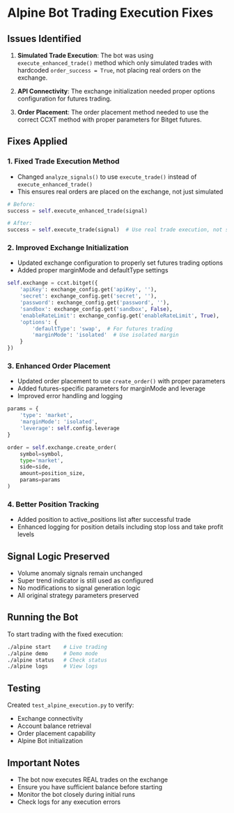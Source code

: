 # Alpine Bot Trading Execution Fixes

## Issues Identified

1. **Simulated Trade Execution**: The bot was using `execute_enhanced_trade()` method which only simulated trades with hardcoded `order_success = True`, not placing real orders on the exchange.

2. **API Connectivity**: The exchange initialization needed proper options configuration for futures trading.

3. **Order Placement**: The order placement method needed to use the correct CCXT method with proper parameters for Bitget futures.

## Fixes Applied

### 1. Fixed Trade Execution Method
- Changed `analyze_signals()` to use `execute_trade()` instead of `execute_enhanced_trade()`
- This ensures real orders are placed on the exchange, not just simulated

```python
# Before:
success = self.execute_enhanced_trade(signal)

# After:
success = self.execute_trade(signal)  # Use real trade execution, not simulation
```

### 2. Improved Exchange Initialization
- Updated exchange configuration to properly set futures trading options
- Added proper marginMode and defaultType settings

```python
self.exchange = ccxt.bitget({
    'apiKey': exchange_config.get('apiKey', ''),
    'secret': exchange_config.get('secret', ''),
    'password': exchange_config.get('password', ''),
    'sandbox': exchange_config.get('sandbox', False),
    'enableRateLimit': exchange_config.get('enableRateLimit', True),
    'options': {
        'defaultType': 'swap',  # For futures trading
        'marginMode': 'isolated'  # Use isolated margin
    }
})
```

### 3. Enhanced Order Placement
- Updated order placement to use `create_order()` with proper parameters
- Added futures-specific parameters for marginMode and leverage
- Improved error handling and logging

```python
params = {
    'type': 'market',
    'marginMode': 'isolated',
    'leverage': self.config.leverage
}

order = self.exchange.create_order(
    symbol=symbol,
    type='market',
    side=side,
    amount=position_size,
    params=params
)
```

### 4. Better Position Tracking
- Added position to active_positions list after successful trade
- Enhanced logging for position details including stop loss and take profit levels

## Signal Logic Preserved

- Volume anomaly signals remain unchanged
- Super trend indicator is still used as configured
- No modifications to signal generation logic
- All original strategy parameters preserved

## Running the Bot

To start trading with the fixed execution:

```bash
./alpine start    # Live trading
./alpine demo     # Demo mode
./alpine status   # Check status
./alpine logs     # View logs
```

## Testing

Created `test_alpine_execution.py` to verify:
- Exchange connectivity
- Account balance retrieval
- Order placement capability
- Alpine Bot initialization

## Important Notes

- The bot now executes REAL trades on the exchange
- Ensure you have sufficient balance before starting
- Monitor the bot closely during initial runs
- Check logs for any execution errors